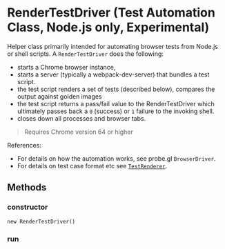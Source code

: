 # RenderTestDriver (Test Automation Class, Node.js only, Experimental)

Helper class primarily intended for automating browser tests from Node.js or shell scripts. A `RenderTestDriver` does the following:
* starts a Chrome browser instance,
* starts a server (typically a webpack-dev-server) that bundles a test script.
* the test script renders a set of tests (described below), compares the output against golden images
* the test script returns a pass/fail value to the RenderTestDriver which ultimately passes back a `0` (success) or `1` failure to the invoking shell.
* closes down all processes and browser tabs.

> Requires Chrome version 64 or higher

References:
* For details on how the automation works, see probe.gl `BrowserDriver`.
* For details on test case format etc see [`TestRenderer`](./docs/api-reference/test-utils/test-renderer.md).

## Methods

### constructor

`new RenderTestDriver()`


### run